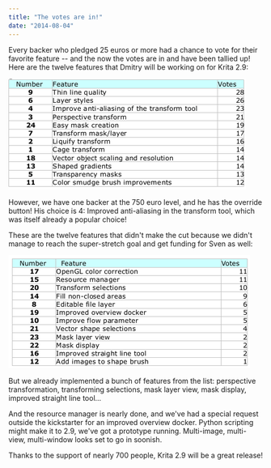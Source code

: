 ```yaml
---
title: "The votes are in!"
date: "2014-08-04"
---
```


Every backer who pledged 25 euros or more had a chance to vote for their favorite feature -- and the now the votes are in and have been tallied up! Here are the twelve features that Dmitry will be working on for Krita 2.9:

[![11f5d5f63dcf51f3dbdedeec484bfd93_large](images/11f5d5f63dcf51f3dbdedeec484bfd93_large.png)](https://krita.org/wp-content/uploads/2014/08/11f5d5f63dcf51f3dbdedeec484bfd93_large.png)

However, we have one backer at the 750 euro level, and he has the override button! His choice is 4: Improved anti-aliasing in the transform tool, which was itself already a popular choice!

These are the twelve features that didn't make the cut because we didn't manage to reach the super-stretch goal and get funding for Sven as well:

[![9ba356fc9043291fa88c4951c8095ef4_large](images/9ba356fc9043291fa88c4951c8095ef4_large.png)](https://krita.org/wp-content/uploads/2014/08/9ba356fc9043291fa88c4951c8095ef4_large.png)

But we already implemented a bunch of features from the list: perspective transformation, transforming selections, mask layer view, mask display, improved straight line tool...

And the resource manager is nearly done, and we've had a special request outside the kickstarter for an improved overview docker. Python scripting might make it to 2.9, we've got a prototype running. Multi-image, multi-view, multi-window looks set to go in soonish.

Thanks to the support of nearly 700 people, Krita 2.9 will be a great release!

